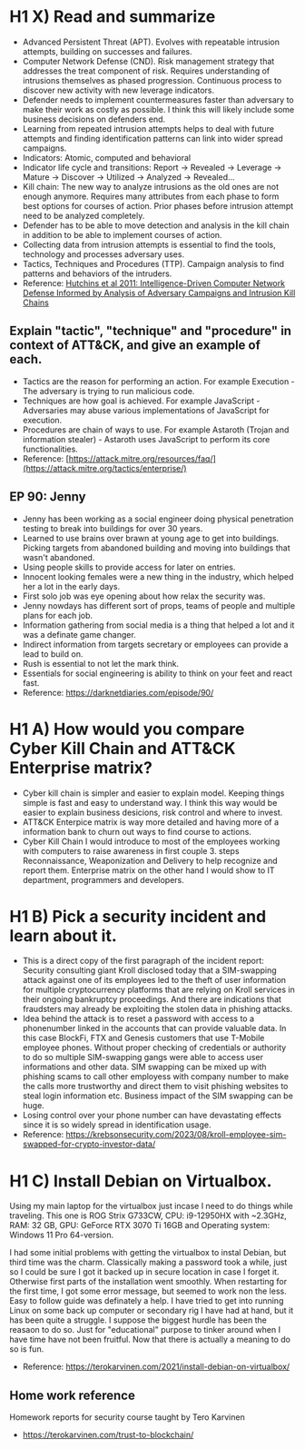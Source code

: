 # H1 X) Read and summarize
- Advanced Persistent Threat (APT). Evolves with repeatable intrusion attempts, building on successes and failures.
- Computer Network Defense (CND). Risk management strategy that addresses the treat component of risk. Requires understanding of intrusions themselves as phased progression. Continuous process to discover new activity with new leverage indicators.
- Defender needs to implement countermeasures faster than adversary to make their work as costly as possible. I think this will likely include some business decisions on defenders end.
- Learning from repeated intrusion attempts helps to deal with future attempts and finding identification patterns can link into wider spread campaigns.
- Indicators: Atomic, computed and behavioral
- Indicator life cycle and transitions: Report -> Revealed -> Leverage -> Mature -> Discover -> Utilized -> Analyzed -> Revealed...
- Kill chain: The new way to analyze intrusions as the old ones are not enough anymore. Requires many attributes from each phase to form best options for courses of action. Prior phases before intrusion attempt need to be analyzed completely.
- Defender has to be able to move detection and analysis in the kill chain in addition to be able to implement courses of action.
- Collecting data from intrusion attempts is essential to find the tools, technology and processes adversary uses.
- Tactics, Techniques and Procedures (TTP). Campaign analysis to find patterns and behaviors of the intruders.
- Reference: [Hutchins et al 2011: Intelligence-Driven Computer Network Defense Informed by Analysis of Adversary Campaigns and Intrusion Kill Chains](https://lockheedmartin.com/content/dam/lockheed-martin/rms/documents/cyber/LM-White-Paper-Intel-Driven-Defense.pdf)

## Explain "tactic", "technique" and "procedure" in context of ATT&CK, and give an example of each.
- Tactics are the reason for performing an action. For example	Execution	- The adversary is trying to run malicious code. 
- Techniques are how goal is achieved. For example JavaScript	- Adversaries may abuse various implementations of JavaScript for execution.
- Procedures are chain of ways to use. For example 	Astaroth (Trojan and information stealer) -	Astaroth uses JavaScript to perform its core functionalities. 
- Reference: [https://attack.mitre.org/resources/faq/](https://attack.mitre.org/tactics/enterprise/)

## EP 90: Jenny
- Jenny has been working as a social engineer doing physical penetration testing to break into buildings for over 30 years.
- Learned to use brains over brawn at young age to get into buildings. Picking targets from abandoned building and moving into buildings that wasn't abandoned.
- Using people skills to provide access for later on entries.
- Innocent looking females were a new thing in the industry, which helped her a lot in the early days.
- First solo job was eye opening about how relax the security was.
- Jenny nowdays has different sort of props, teams of people and multiple plans for each job.
- Information gathering from social media is a thing that helped a lot and it was a definate game changer.
- Indirect information from targets secretary or employees can provide a lead to build on.
- Rush is essential to not let the mark think.
- Essentials for social engineering is ability to think on your feet and react fast.
- Reference: https://darknetdiaries.com/episode/90/

# H1 A) How would you compare Cyber Kill Chain and ATT&CK Enterprise matrix? 
- Cyber kill chain is simpler and easier to explain model. Keeping things simple is fast and easy to understand way. I think this way would be easier to explain business desicions, risk control and where to invest.
- ATT&CK Enterpice matrix is way more detailed and having more of a information bank to churn out ways to find course to actions.
- Cyber Kill Chain I would introduce to most of the employees working with computers to raise awareness in first couple 3. steps Reconnaissance, Weaponization and Delivery to help recognize and report them. Enterprise matrix on the other hand I would show to IT department, programmers and developers.

# H1 B) Pick a security incident and learn about it.
- This is a direct copy of the first paragraph of the incident report: Security consulting giant Kroll disclosed today that a SIM-swapping attack against one of its employees led to the theft of user information for multiple cryptocurrency platforms that are relying on Kroll services in their ongoing bankruptcy proceedings. And there are indications that fraudsters may already be exploiting the stolen data in phishing attacks.
- Idea behind the attack is to reset a password with access to a phonenumber linked in the accounts that can provide valuable data. In this case BlockFi, FTX and Genesis customers that use T-Mobile employee phones. Without proper checking of credentials or authority to do so multiple SIM-swapping gangs were able to access user informations and other data. SIM swapping can be mixed up with phishing scams to call other employess with company number to make the calls more trustworthy and direct them to visit phishing websites to steal login information etc. Business impact of the SIM swapping can be huge.
- Losing control over your phone number can have devastating effects since it is so widely spread in identification usage.
- Reference: https://krebsonsecurity.com/2023/08/kroll-employee-sim-swapped-for-crypto-investor-data/

# H1 C) Install Debian on Virtualbox.
Using my main laptop for the virtualbox just incase I need to do things while traveling.
This one is ROG Strix G733CW, CPU: i9-12950HX with ~2.3GHz, RAM: 32 GB, GPU: GeForce RTX 3070 Ti 16GB and Operating system: Windows 11 Pro 64-version.

I had some initial problems with getting the virtualbox to instal Debian, but third time was the charm.
Classically making a password took a while, just so I could be sure I got it backed up in secure location in case I forget it.
Otherwise first parts of the installation went smoothly.
When restarting for the first time, I got some error message, but seemed to work non the less.
Easy to follow guide was definately a help. I have tried to get into running Linux on some back up computer or secondary rig I have had at hand, but it has been quite a struggle.
I suppose the biggest hurdle has been the reasaon to do so. Just for "educational" purpose to tinker around when I have time have not been fruitful.
Now that there is actually a meaning to do so is fun.
- Reference: https://terokarvinen.com/2021/install-debian-on-virtualbox/


## Home work reference
Homework reports for security course taught by Tero Karvinen
- https://terokarvinen.com/trust-to-blockchain/
